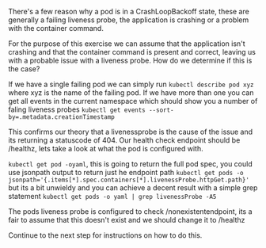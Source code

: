 There's a few reason why a pod is in a CrashLoopBackoff state, these are generally a failing liveness probe, the application is crashing or a problem with the container command.

For the purpose of this exercise we can assume that the application isn't crashing and that the container command is present and correct, leaving us with a probable issue with a liveness probe. How do we determine if this is the case?

If we have a single failing pod we can simply run `kubectl describe pod xyz` where xyz is the name of the failing pod. If we have more than one you can get all events in the current namespace which should show you a number of faling liveness probes `kubectl get events --sort-by=.metadata.creationTimestamp`

This confirms our theory that a livenessprobe is the cause of the issue and its returning a statuscode of 404. Our health check endpoint should be /healthz, lets take a look at what the pod is configured with.

`kubectl get pod -oyaml`, this is going to return the full pod spec, you could use jsonpath output to return just he endpoint path `kubectl get pods -o jsonpath='{.items[*].spec.containers[*].livenessProbe.httpGet.path}'` but its a bit unwieldy and you can achieve a decent result with a simple grep statement `kubectl get pods -o yaml | grep livenessProbe -A5`

The pods liveness probe is configured to check /nonexistentendpoint, its a fair to assume that this doesn't exist and we should change it to /healthz


Continue to the next step for instructions on how to do this.




